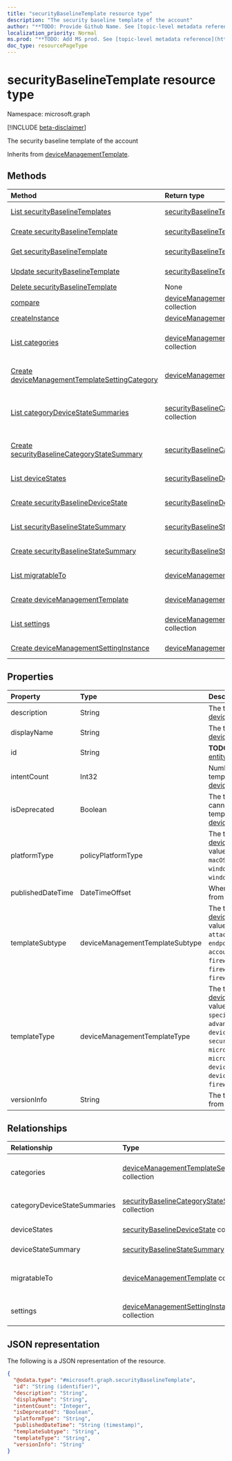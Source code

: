 ```yaml
---
title: "securityBaselineTemplate resource type"
description: "The security baseline template of the account"
author: "**TODO: Provide Github Name. See [topic-level metadata reference](https://msgo.azurewebsites.net/add/document/guidelines/metadata.html#topic-level-metadata)**"
localization_priority: Normal
ms.prod: "**TODO: Add MS prod. See [topic-level metadata reference](https://msgo.azurewebsites.net/add/document/guidelines/metadata.html#topic-level-metadata)**"
doc_type: resourcePageType
---
```


# securityBaselineTemplate resource type

Namespace: microsoft.graph

[!INCLUDE [beta-disclaimer](../../includes/beta-disclaimer.md)]

The security baseline template of the account


Inherits from [deviceManagementTemplate](../resources/devicemanagementtemplate.md).

## Methods
|Method|Return type|Description|
|:---|:---|:---|
|[List securityBaselineTemplates](../api/securitybaselinetemplate-list.md)|[securityBaselineTemplate](../resources/securitybaselinetemplate.md) collection|Get a list of the [securityBaselineTemplate](../resources/securitybaselinetemplate.md) objects and their properties.|
|[Create securityBaselineTemplate](../api/securitybaselinetemplate-create.md)|[securityBaselineTemplate](../resources/securitybaselinetemplate.md)|Create a new [securityBaselineTemplate](../resources/securitybaselinetemplate.md) object.|
|[Get securityBaselineTemplate](../api/securitybaselinetemplate-get.md)|[securityBaselineTemplate](../resources/securitybaselinetemplate.md)|Read the properties and relationships of a [securityBaselineTemplate](../resources/securitybaselinetemplate.md) object.|
|[Update securityBaselineTemplate](../api/securitybaselinetemplate-update.md)|[securityBaselineTemplate](../resources/securitybaselinetemplate.md)|Update the properties of a [securityBaselineTemplate](../resources/securitybaselinetemplate.md) object.|
|[Delete securityBaselineTemplate](../api/securitybaselinetemplate-delete.md)|None|Deletes a [securityBaselineTemplate](../resources/securitybaselinetemplate.md) object.|
|[compare](../api/securitybaselinetemplate-compare.md)|[deviceManagementSettingComparison](../resources/devicemanagementsettingcomparison.md) collection|**TODO: Add Description**|
|[createInstance](../api/securitybaselinetemplate-createinstance.md)|[deviceManagementIntent](../resources/devicemanagementintent.md)|**TODO: Add Description**|
|[List categories](../api/securitybaselinetemplate-list-categories.md)|[deviceManagementTemplateSettingCategory](../resources/devicemanagementtemplatesettingcategory.md) collection|Get the deviceManagementTemplateSettingCategory resources from the categories navigation property.|
|[Create deviceManagementTemplateSettingCategory](../api/securitybaselinetemplate-post-categories.md)|[deviceManagementTemplateSettingCategory](../resources/devicemanagementtemplatesettingcategory.md)|Create a new deviceManagementTemplateSettingCategory object.|
|[List categoryDeviceStateSummaries](../api/securitybaselinetemplate-list-categorydevicestatesummaries.md)|[securityBaselineCategoryStateSummary](../resources/securitybaselinecategorystatesummary.md) collection|Get the securityBaselineCategoryStateSummary resources from the categoryDeviceStateSummaries navigation property.|
|[Create securityBaselineCategoryStateSummary](../api/securitybaselinetemplate-post-categorydevicestatesummaries.md)|[securityBaselineCategoryStateSummary](../resources/securitybaselinecategorystatesummary.md)|Create a new securityBaselineCategoryStateSummary object.|
|[List deviceStates](../api/securitybaselinetemplate-list-devicestates.md)|[securityBaselineDeviceState](../resources/securitybaselinedevicestate.md) collection|Get the securityBaselineDeviceState resources from the deviceStates navigation property.|
|[Create securityBaselineDeviceState](../api/securitybaselinetemplate-post-devicestates.md)|[securityBaselineDeviceState](../resources/securitybaselinedevicestate.md)|Create a new securityBaselineDeviceState object.|
|[List securityBaselineStateSummary](../api/securitybaselinetemplate-list-devicestatesummary.md)|[securityBaselineStateSummary](../resources/securitybaselinestatesummary.md) collection|Get the securityBaselineStateSummary resources from the deviceStateSummary navigation property.|
|[Create securityBaselineStateSummary](../api/securitybaselinetemplate-post-devicestatesummary.md)|[securityBaselineStateSummary](../resources/securitybaselinestatesummary.md)|Create a new securityBaselineStateSummary object.|
|[List migratableTo](../api/securitybaselinetemplate-list-migratableto.md)|[deviceManagementTemplate](../resources/devicemanagementtemplate.md) collection|Get the deviceManagementTemplate resources from the migratableTo navigation property.|
|[Create deviceManagementTemplate](../api/securitybaselinetemplate-post-migratableto.md)|[deviceManagementTemplate](../resources/devicemanagementtemplate.md)|Create a new deviceManagementTemplate object.|
|[List settings](../api/securitybaselinetemplate-list-settings.md)|[deviceManagementSettingInstance](../resources/devicemanagementsettinginstance.md) collection|Get the deviceManagementSettingInstance resources from the settings navigation property.|
|[Create deviceManagementSettingInstance](../api/securitybaselinetemplate-post-settings.md)|[deviceManagementSettingInstance](../resources/devicemanagementsettinginstance.md)|Create a new deviceManagementSettingInstance object.|

## Properties
|Property|Type|Description|
|:---|:---|:---|
|description|String|The template's description Inherited from [deviceManagementTemplate](../resources/devicemanagementtemplate.md).|
|displayName|String|The template's display name Inherited from [deviceManagementTemplate](../resources/devicemanagementtemplate.md).|
|id|String|**TODO: Add Description** Inherited from [entity](../resources/entity.md).|
|intentCount|Int32|Number of Intents created from this template. Inherited from [deviceManagementTemplate](../resources/devicemanagementtemplate.md).|
|isDeprecated|Boolean|The template is deprecated or not. Intents cannot be created from a deprecated template. Inherited from [deviceManagementTemplate](../resources/devicemanagementtemplate.md).|
|platformType|policyPlatformType|The template's platform. Inherited from [deviceManagementTemplate](../resources/devicemanagementtemplate.md). Possible values are: `android`, `androidForWork`, `iOS`, `macOS`, `windowsPhone81`, `windows81AndLater`, `windows10AndLater`, `androidWorkProfile`, `windows10XProfile`, `androidAOSP`, `all`.|
|publishedDateTime|DateTimeOffset|When the template was published Inherited from [deviceManagementTemplate](../resources/devicemanagementtemplate.md).|
|templateSubtype|deviceManagementTemplateSubtype|The template's subtype. Inherited from [deviceManagementTemplate](../resources/devicemanagementtemplate.md). Possible values are: `none`, `firewall`, `diskEncryption`, `attackSurfaceReduction`, `endpointDetectionReponse`, `accountProtection`, `antivirus`, `firewallSharedAppList`, `firewallSharedIpList`, `firewallSharedPortlist`.|
|templateType|deviceManagementTemplateType|The template's type. Inherited from [deviceManagementTemplate](../resources/devicemanagementtemplate.md). Possible values are: `securityBaseline`, `specializedDevices`, `advancedThreatProtectionSecurityBaseline`, `deviceConfiguration`, `custom`, `securityTemplate`, `microsoftEdgeSecurityBaseline`, `microsoftOffice365ProPlusSecurityBaseline`, `deviceCompliance`, `deviceConfigurationForOffice365`, `cloudPC`, `firewallSharedSettings`.|
|versionInfo|String|The template's version information Inherited from [deviceManagementTemplate](../resources/devicemanagementtemplate.md).|

## Relationships
|Relationship|Type|Description|
|:---|:---|:---|
|categories|[deviceManagementTemplateSettingCategory](../resources/devicemanagementtemplatesettingcategory.md) collection|Collection of setting categories within the template Inherited from [deviceManagementTemplate](../resources/devicemanagementtemplate.md)|
|categoryDeviceStateSummaries|[securityBaselineCategoryStateSummary](../resources/securitybaselinecategorystatesummary.md) collection|The security baseline per category device state summary|
|deviceStates|[securityBaselineDeviceState](../resources/securitybaselinedevicestate.md) collection|The security baseline device states|
|deviceStateSummary|[securityBaselineStateSummary](../resources/securitybaselinestatesummary.md)|The security baseline device state summary|
|migratableTo|[deviceManagementTemplate](../resources/devicemanagementtemplate.md) collection|Collection of templates this template can migrate to Inherited from [deviceManagementTemplate](../resources/devicemanagementtemplate.md)|
|settings|[deviceManagementSettingInstance](../resources/devicemanagementsettinginstance.md) collection|Collection of all settings this template has Inherited from [deviceManagementTemplate](../resources/devicemanagementtemplate.md)|

## JSON representation
The following is a JSON representation of the resource.
<!-- {
  "blockType": "resource",
  "keyProperty": "id",
  "@odata.type": "microsoft.graph.securityBaselineTemplate",
  "baseType": "microsoft.graph.deviceManagementTemplate",
  "openType": false
}
-->
``` json
{
  "@odata.type": "#microsoft.graph.securityBaselineTemplate",
  "id": "String (identifier)",
  "description": "String",
  "displayName": "String",
  "intentCount": "Integer",
  "isDeprecated": "Boolean",
  "platformType": "String",
  "publishedDateTime": "String (timestamp)",
  "templateSubtype": "String",
  "templateType": "String",
  "versionInfo": "String"
}
```

